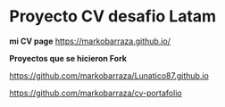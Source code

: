 # Proyecto CV desafio Latam

**mi CV page**
https://markobarraza.github.io/

**Proyectos que se hicieron Fork**

https://github.com/markobarraza/Lunatico87.github.io

https://github.com/markobarraza/cv-portafolio
